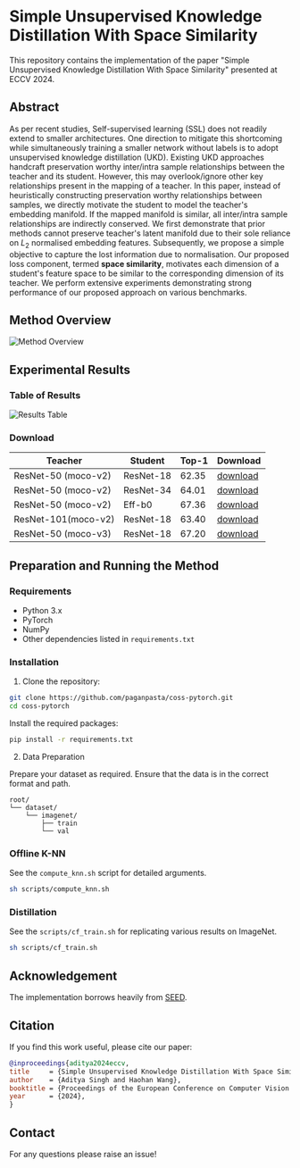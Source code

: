 # Simple Unsupervised Knowledge Distillation With Space Similarity

This repository contains the implementation of the paper "Simple Unsupervised Knowledge Distillation With Space Similarity" presented at ECCV 2024.


## Abstract

As per recent studies, Self-supervised learning (SSL) does not readily extend to smaller architectures. One direction to mitigate this shortcoming while simultaneously training a smaller network without labels is to adopt unsupervised knowledge distillation (UKD). Existing UKD approaches handcraft preservation worthy inter/intra sample relationships between the teacher and its student. However, this may overlook/ignore other key relationships present in the mapping of a teacher. In this paper, instead of heuristically constructing preservation worthy relationships between samples, we directly motivate the student to model the teacher's embedding manifold. If the mapped manifold is similar, all inter/intra sample relationships are indirectly conserved. We first demonstrate that prior methods cannot preserve teacher's latent manifold due to their sole reliance on $L_2$ normalised embedding features. Subsequently, we propose a simple objective to capture the lost information due to normalisation. Our proposed loss component, termed **space similarity**, motivates each dimension of a student's feature space to be similar to the corresponding dimension of its teacher. We perform extensive experiments demonstrating strong performance of our proposed approach on various benchmarks.

## Method Overview

![Method Overview](path/to/method_overview_image.png)

## Experimental Results

### Table of Results

![Results Table](path/to/results_table_image.png)

### Download

| Teacher             | Student   | Top-1 | Download |
|---------------------|-----------|-------|----------|
| ResNet-50 (moco-v2) | ResNet-18 | 62.35 | [download](https://drive.google.com/file/d/1tDbPc1IAJtWPw_1gJ3OPvgxVCe6wWWMX/view?usp=share_link)         |
| ResNet-50 (moco-v2) | ResNet-34 | 64.01 | [download](https://drive.google.com/file/d/1wLhE-eWeWnBUxqxMGp9iOO_6QCtudKf8/view?usp=share_link)         |
| ResNet-50 (moco-v2) | Eff-b0    | 67.36 | [download](https://drive.google.com/file/d/1NIyDqYjfnriqM7cPdD0QjQtdtr9_A056/view?usp=share_link)         |
| ResNet-101(moco-v2) | ResNet-18 | 63.40 | [download](https://drive.google.com/file/d/10ClZTPlsu60vh9h3YN0ygPViMGTDRT-7/view?usp=share_link)         |
| ResNet-50 (moco-v3) | ResNet-18 | 67.20 | [download](https://drive.google.com/file/d/1tDbPc1IAJtWPw_1gJ3OPvgxVCe6wWWMX/view?usp=share_link)         |

## Preparation and Running the Method

### Requirements

- Python 3.x
- PyTorch
- NumPy
- Other dependencies listed in `requirements.txt`

### Installation

1. Clone the repository:

```bash
git clone https://github.com/paganpasta/coss-pytorch.git
cd coss-pytorch
```

Install the required packages:

 ```bash
 pip install -r requirements.txt
 ```

2. Data Preparation

Prepare your dataset as required. Ensure that the data is in the correct format and path.
```
root/
└── dataset/
    └── imagenet/
        ├── train
        └── val
```

### Offline K-NN

See the `compute_knn.sh` script for detailed arguments.

```bash
sh scripts/compute_knn.sh
```

### Distillation
See the `scripts/cf_train.sh` for replicating various results on ImageNet.

```bash
sh scripts/cf_train.sh
```

## Acknowledgement

The implementation borrows heavily from [SEED](https://github.com/jacobswan1/SEED).

## Citation

If you find this work useful, please cite our paper:

  ```bibtex
  @inproceedings{aditya2024eccv,
  title     = {Simple Unsupervised Knowledge Distillation With Space Similarity},
  author    = {Aditya Singh and Haohan Wang},
  booktitle = {Proceedings of the European Conference on Computer Vision (ECCV)},
  year      = {2024},
  }
  ```



## Contact

For any questions please raise an issue!
